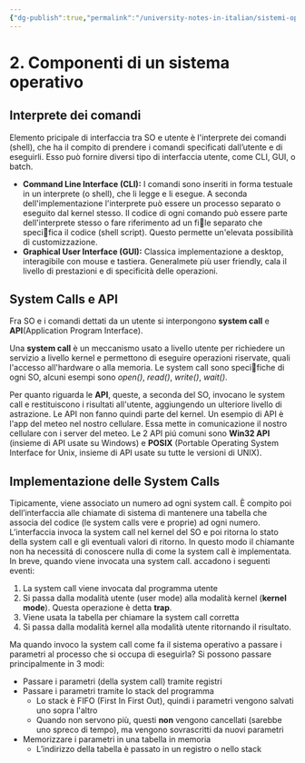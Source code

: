 ```yaml
---
{"dg-publish":true,"permalink":"/university-notes-in-italian/sistemi-operativi/2-componenti-di-un-sistema-operativo/"}
---
```


# 2. Componenti di un sistema operativo
## Interprete dei comandi
Elemento pricipale di interfaccia tra SO e utente è l'interprete dei comandi (shell), che ha il compito di prendere i comandi specificati dall’utente e di eseguirli. Esso può fornire diversi tipo di interfaccia utente, come CLI, GUI, o batch.

- **Command Line Interface (CLI):** I comandi sono inseriti in forma testuale in un interprete (o shell), che li legge e li esegue. A seconda dell'implementazione l'interprete può essere un processo separato o eseguito dal kernel stesso. Il codice di ogni comando può essere parte dell'interprete stesso o fare riferimento
ad un file separato che specifica il codice (shell script). Questo permette un'elevata possibilità di customizzazione.
- **Graphical User Interface (GUI):** Classica implementazione a desktop, interagibile con mouse e tastiera. Generalmete più user friendly, cala il livello di prestazioni e di specificità delle operazioni.

## System Calls e API
Fra SO e i comandi dettati da un utente si interpongono **system call** e **API**(Application Program Interface). 

Una **system call** è un meccanismo usato a livello utente per richiedere un servizio a livello kernel e permettono di eseguire operazioni riservate, quali l'accesso all'hardware o alla memoria. Le system call sono specifiche di ogni SO, alcuni esempi sono _open()_, _read()_, _write()_, _wait()_.

Per quanto riguarda le **API**, queste, a seconda del SO, invocano le system call e restituiscono i risultati all'utente, aggiungendo un ulteriore livello di astrazione. Le API non fanno quindi parte del kernel. Un esempio di API è l'app del meteo nel nostro cellulare. Essa mette in comunicazione il nostro cellulare con i server del meteo.
Le 2 API piú comuni sono **Win32 API** (insieme di API usate su Windows) e **POSIX** (Portable Operating System Interface for Unix, insieme di API usate su tutte le versioni di UNIX).

## Implementazione delle System Calls
Tipicamente, viene associato un numero ad ogni system call. È compito poi dell’interfaccia alle chiamate di sistema di mantenere una tabella che associa del codice (le system calls vere e proprie) ad ogni numero. L’interfaccia invoca la system call nel kernel del SO e poi ritorna lo stato della system call e gli eventuali valori di ritorno. In questo modo il chiamante non ha necessitá di conoscere nulla di come la system call è implementata. 
In breve, quando viene invocata una system call. accadono i seguenti eventi:
1. La system call viene invocata dal programma utente
2. Si passa dalla modalità utente (user mode) alla modalità kernel (**kernel mode**). Questa operazione è detta **trap**.
3. Viene usata la tabella per chiamare la system call corretta
4. Si passa dalla modalità kernel alla modalità utente ritornando il risultato.

Ma quando invoco la system call come fa il sistema operativo a passare i parametri al processo che si occupa di eseguirla?
Si possono passare principalmente in 3 modi:
- Passare i parametri (della system call) tramite registri
- Passare i parametri tramite lo stack del programma
	- Lo stack è FIFO (First In First Out), quindi i parametri vengono salvati uno sopra l'altro
	- Quando non servono più, questi **non** vengono cancellati (sarebbe uno spreco di tempo), ma vengono sovrascritti da nuovi parametri
- Memorizzare i parametri in una tabella in memoria
	- L’indirizzo della tabella è passato in un registro o nello stack

